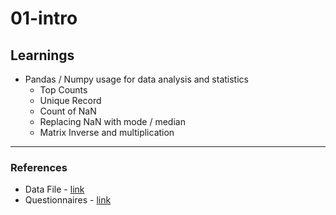# 01-intro

## Learnings

* Pandas / Numpy usage for data analysis and statistics
  * Top Counts
  * Unique Record
  * Count of NaN 
  * Replacing NaN with mode / median
  * Matrix Inverse and multiplication 

---

### References
* Data File - [link](https://raw.githubusercontent.com/alexeygrigorev/mlbookcamp-code/master/chapter-02-car-price/data.csv)
* Questionnaires - [link](https://github.com/alexeygrigorev/mlbookcamp-code/blob/master/course-zoomcamp/cohorts/2022/01-intro/homework.md)